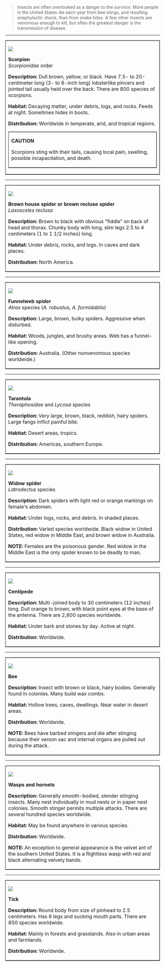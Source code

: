 > Insects are often overlooked as a danger to the survivor. More people in the United States die each year from bee stings, and resulting anaphylactic shock, than from snake bites. A few other insects are venomous enough to kill, but often the greatest danger is the transmission of disease.

* * *

<center>

<table cellspacing="0" cellpadding="5" border="1" width="600">

<tbody>

<tr>

<td>

![](image232.jpg)

**Scorpion**  
_Scorpionidae_ order  

**Description:** Dull brown, yellow, or black. Have 7.5- to 20-centimeter long (3- to 8-inch long) lobsterlike pincers and jointed tail usually held over the back. There are 800 species of scorpions.

**Habitat:** Decaying matter, under debris, logs, and rocks. Feeds at night. Sometimes hides in boots.

**Distribution:** Worldwide in temperate, arid, and tropical regions.

<table cellspacing="0" cellpadding="7" border="1" width="400">

<tbody>

<tr>

<td valign="top">

**CAUTION**

Scorpions sting with their tails, causing local pain, swelling, possible incapacitation, and death.

</td>

</tr>

</tbody>

</table>

</td>

</tr>

</tbody>

</table>

</center>

* * *

<center>

<table cellspacing="0" cellpadding="5" border="1" width="600">

<tbody>

<tr>

<td>

![](image233.jpg)

**Brown house spider or brown recluse spider**  
_Laxosceles reclusa_  

**Description:** Brown to black with obvious "fiddle" on back of head and thorax. Chunky body with long, slim legs 2.5 to 4 centimeters (1 to 1 1/2 inches) long.

**Habitat:** Under debris, rocks, and logs. In caves and dark places.

**Distribution:** North America.

</td>

</tr>

</tbody>

</table>

</center>

* * *

<center>

<table cellspacing="0" cellpadding="5" border="1" width="600">

<tbody>

<tr>

<td>

![](image234.jpg)

**Funnelweb spider**  
_Atrax_ species (_A. robustus, A. formidablis_)  

**Description:** Large, brown, bulky spiders. Aggressive when disturbed.

**Habitat:** Woods, jungles, and brushy areas. Web has a funnel-like opening.

**Distribution:** Australia. (Other nonvenomous species worldwide.)

</td>

</tr>

</tbody>

</table>

</center>

* * *

<center>

<table cellspacing="0" cellpadding="5" border="1" width="600">

<tbody>

<tr>

<td>

![](image235.jpg)

**Tarantula**  
_Theraphosidae_ and _Lycosa_ species  

**Description:** Very large, brown, black, reddish, hairy spiders. Large fangs inflict painful bite.

**Habitat:** Desert areas, tropics.

**Distribution:** Americas, southern Europe.

</td>

</tr>

</tbody>

</table>

</center>

* * *

<center>

<table cellspacing="0" cellpadding="5" border="1" width="600">

<tbody>

<tr>

<td>

![](image236.jpg)

**Widow spider**  
_Latrodectus_ species  

**Description:** Dark spiders with light red or orange markings on female's abdomen.

**Habitat:** Under logs, rocks, and debris. In shaded places.

**Distribution:** Varied species worldwide. Black widow in United States, red widow in Middle East, and brown widow in Australia.

**NOTE:** Females are the poisonous gender. Red widow in the Middle East is the only spider known to be deadly to man.

</td>

</tr>

</tbody>

</table>

</center>

* * *

<center>

<table cellspacing="0" cellpadding="5" border="1" width="600">

<tbody>

<tr>

<td>

![](image237.jpg)

**Centipede**  

**Description:** Multi-joined body to 30 centimeters (12 inches) long. Dull orange to brown, with black point eyes at the base of the antenna. There are 2,800 species worldwide.

**Habitat:** Under bark and stones by day. Active at night.

**Distribution:** Worldwide.

</td>

</tr>

</tbody>

</table>

</center>

* * *

<center>

<table cellspacing="0" cellpadding="5" border="1" width="600">

<tbody>

<tr>

<td>

![](image238.jpg)

**Bee**  

**Description:** Insect with brown or black, hairy bodies. Generally found in colonies. Many build wax combs.

**Habitat:** Hollow trees, caves, dwellings. Near water in desert areas.

**Distribution:** Worldwide.

**NOTE:** Bees have barbed stingers and die after stinging because their venom sac and internal organs are pulled out during the attack.

</td>

</tr>

</tbody>

</table>

</center>

* * *

<center>

<table cellspacing="0" cellpadding="5" border="1" width="600">

<tbody>

<tr>

<td>

![](image239.jpg)

**Wasps and hornets**  

**Description:** Generally smooth-bodied, slender stinging insects. Many nest individually in mud nests or in paper nest colonies. Smooth stinger permits multiple attacks. There are several hundred species worldwide.

**Habitat:** May be found anywhere in various species.

**Distribution:** Worldwide.

**NOTE:** An exception to general appearance is the velvet ant of the southern United States. It is a flightless wasp with red and black alternating velvety bands.

</td>

</tr>

</tbody>

</table>

</center>

* * *

<center>

<table cellspacing="0" cellpadding="5" border="1" width="600">

<tbody>

<tr>

<td>

![](image240.jpg)

**Tick**  

**Description:** Round body from size of pinhead to 2.5 centimeters. Has 8 legs and sucking mouth parts. There are 850 species worldwide.

**Habitat:** Mainly in forests and grasslands. Also in urban areas and farmlands.

**Distribution:** Worldwide.

</td>

</tr>

</tbody>

</table>

</center>
